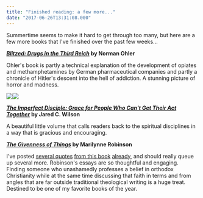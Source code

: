 ```yaml
---
title: "Finished reading: a few more..."
date: "2017-06-26T13:31:08.000"
---
```


Summertime seems to make it hard to get through too many, but here are a few more books that I've finished over the past few weeks...

**[_Blitzed: Drugs in the Third Reich_](http://amzn.to/2u8vNSG) by Norman Ohler**

Ohler's book is partly a technical explanation of the development of opiates and methamphetamines by German pharmaceutical companies and partly a chronicle of Hitler's descent into the hell of addiction. A stunning picture of horror and madness.

[![](//ws-na.amazon-adsystem.com/widgets/q?_encoding=UTF8&ASIN=0801018951&Format=_SL160_&ID=AsinImage&MarketPlace=US&ServiceVersion=20070822&WS=1&tag=chrishubbs-20)](https://www.amazon.com/Imperfect-Disciple-Grace-People-Together/dp/0801018951/ref=as_li_ss_il?ie=UTF8&qid=1498483482&sr=8-1&keywords=the+imperfect+disciple+jared+c.+wilson&linkCode=li2&tag=chrishubbs-20&linkId=54c2783f8926d95ccb645fca8ddfc315)![](https://ir-na.amazon-adsystem.com/e/ir?t=chrishubbs-20&l=li2&o=1&a=0801018951)

**[_The Imperfect Disciple: Grace for People Who Can't Get Their Act Together_](http://amzn.to/2tcTYTP) by Jared C. Wilson**

A beautiful little volume that calls readers back to the spiritual disciplines in a way that is gracious and encouraging.

**[_The Givenness of Things_](http://amzn.to/2taJmEj) by Marilynne Robinson**

I've posted [several quotes](http://chrishubbs.com/2017/06/09/marilynne-robinson-on-cultural-pessimism/) [from this book](http://chrishubbs.com/2017/06/10/sabbath-is-a-way-of-life/) [already](http://chrishubbs.com/2017/06/12/the-extraordinary-moment/), and should really queue up several more. Robinson's essays are so thoughtful and engaging. Finding someone who unashamedly professes a belief in orthodox Christianity while at the same time discussing that faith in terms and from angles that are far outside traditional theological writing is a huge treat. Destined to be one of my favorite books of the year.
